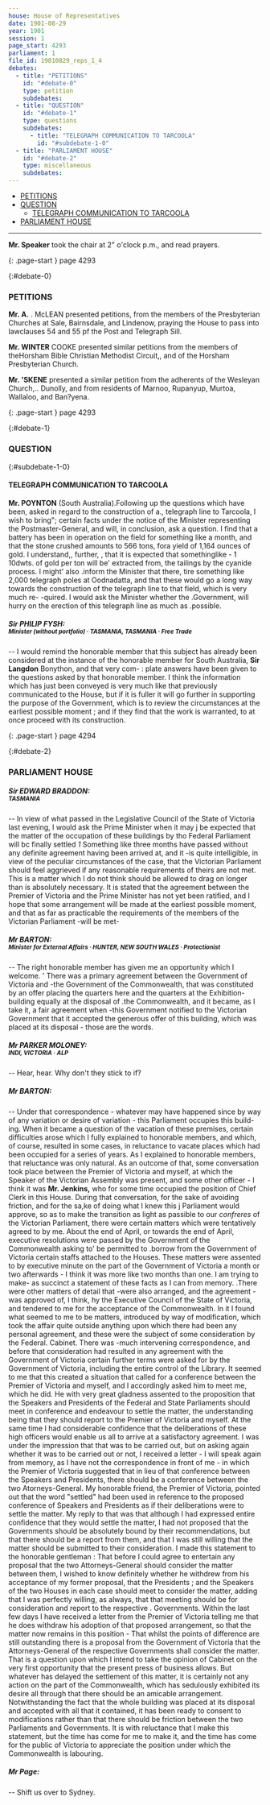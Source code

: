 ```yaml
---
house: House of Representatives
date: 1901-08-29
year: 1901
session: 1
page_start: 4293
parliament: 1
file_id: 19010829_reps_1_4
debates:
  - title: "PETITIONS"
    id: "#debate-0"
    type: petition
    subdebates:
  - title: "QUESTION"
    id: "#debate-1"
    type: questions
    subdebates:
      - title: "TELEGRAPH COMMUNICATION TO TARCOOLA"
        id: "#subdebate-1-0"
  - title: "PARLIAMENT HOUSE"
    id: "#debate-2"
    type: miscellaneous
    subdebates:
---
```


* [PETITIONS](#debate-0)
* [QUESTION](#debate-1)
    * [TELEGRAPH COMMUNICATION TO TARCOOLA](#subdebate-1-0)
* [PARLIAMENT HOUSE](#debate-2)


----


 **Mr. Speaker** took the chair at 2" o'clock p.m., and read prayers. 

{: .page-start }
page 4293

{:#debate-0}
### PETITIONS


 **Mr. A.** . McLEAN presented petitions, from the members of the Presbyterian Churches at Sale, Bairnsdale, and Lindenow, praying the House to pass into lawclauses 54 and 55 pf the Post and Telegraph Sill. 


 **Mr. WINTER** COOKE presented similar petitions from the members of theHorsham Bible Christian Methodist Circuit,, and of the Horsham Presbyterian Church. 


 **Mr. 'SKENE** presented a similar petition from the adherents of the Wesleyan Church,.. Dunolly, and from residents of Marnoo, Rupanyup, Murtoa, Wallaloo, and Ban?yena. 

{: .page-start }
page 4293

{:#debate-1}
### QUESTION

{:#subdebate-1-0}
#### TELEGRAPH COMMUNICATION TO TARCOOLA


 **Mr. POYNTON** (South Australia).Following up the questions which have been, asked in regard to the construction of a., telegraph line to Tarcoola, I wish to bring"; certain facts under the notice of the Minister representing the Postmaster-General, and will, in conclusion, ask a question. I find that a battery has been in operation on the field for something like a month, and that  the stone crushed amounts to 566 tons, fora yield of 1,164 ounces of gold. I understand,, further, , that it is expected that somethinglike - 1 10dwts.  of gold per ton will be' extracted from, the tailings by the cyanide process. I might'  also .inform the Minister that there,  tire  something like 2,000 telegraph poles at Oodnadatta, and that these would go a long way towards the construction of the telegraph line to that field, which is very much re-  -quired. I would ask the Minister whether the .Government, will hurry on the erection of this telegraph line as much as .possible. 

##### Sir PHILIP FYSH:<br><small class="text-muted">Minister (without portfolio) &middot; TASMANIA, TASMANIA &middot; Free Trade</small>

-- I would remind the honorable member that this subject has already been considered at the instance of the honorable member for South Australia,  **Sir Langdon**  Bonython, and that very com- : plate answers have been given to the questions asked by that honorable member. I think the information which has just been conveyed is very much like that previously  communicated to the House, but if it is fuller it will go further in supporting the purpose of the Government, which is to review the circumstances at the earliest possible moment ; and if they find that the work is warranted, to at once proceed with its construction. 

{: .page-start }
page 4294

{:#debate-2}
### PARLIAMENT HOUSE

##### Sir EDWARD BRADDON:<br><small class="text-muted">TASMANIA</small>

-- In view of what passed in the Legislative Council of the State  of Victoria last evening, I would ask the Prime Minister when it may  j  be expected that the matter of the occupation of these buildings by tho Federal Parliament will bc finally settled  *1*  Something like three months have passed without any definite agreement having been arrived at, and it -is quite intelligible, in view of the peculiar circumstances of the case, that the Victorian Parliament should feel aggrieved if any reasonable requirements of theirs are not met. This is a matter which I do not think should be allowed to drag on longer than is absolutely necessary. It is stated that the agreement between the Premier of Victoria and the Prime Minister has not yet been ratified, and I hope that some arrangement will be made at the earliest possible moment, and that as far as practicable the requirements of the members of the Victorian Parliament -will be met- 

##### Mr BARTON:<br><small class="text-muted">Minister for External Affairs &middot; HUNTER, NEW SOUTH WALES &middot; Protectionist</small>

-- The right honorable member has given me an opportunity which I welcome. ' There was a primary agreement between the Government of Victoria and -the Government of the Commonwealth, that was constituted by an offer placing the quarters here and the quarters at the Exhibition-building equally at the disposal of .the Commonwealth, and it became, as I take it, a fair agreement when -this Government notified to the Victorian Government that it accepted the generous offer of this building, which was placed at its disposal - those are the words. 

##### Mr PARKER MOLONEY:<br><small class="text-muted">INDI, VICTORIA &middot; ALP</small>

-- Hear, hear. Why don't they stick to if? 

##### Mr BARTON:

-- Under that correspondence - whatever may have happened since by way of any variation or desire of variation - this Parliament occupies this build-  ing. When it became a question of the vacation of these premises, certain difficulties arose which I fully explained to honorable members, and which, of course, resulted in some cases, in reluctance to vacate places which had been occupied for a series of years. As I explained to honorable members, that reluctance was only natural. As an outcome of that, some conversation took place between the Premier of Victoria and myself, at which the  Speaker  of the Victorian Assembly was present, and some other officer - I think it was  **Mr. Jenkins,**  who for some time occupied the position of Chief  Clerk  in this House. During that conversation, for the sake of avoiding friction, and for the sa,ke of doing what I knew this  j  Parliament would approve, so as to make the transition as light as passible to our  *confreres*  of the Victorian Parliament, there were certain matters which were tentatively agreed to by me. About the end of April, or towards the end of April, executive resolutions were passed by the Government of the Commonwealth asking to' be permitted to .borrow from the Government of Victoria certain staffs attached to the Houses. These matters were assented to by executive minute on the part of the Government of Victoria a month or two afterwards - I think it was more like two months than one. I am trying to make- as succinct a statement of these facts as I can from memory. .There were other matters of detail that -were also arranged, and the agreement -was approved of, I think, hy the Executive Council of the State of Victoria, and tendered to me for the acceptance of the Commonwealth. In it I found what seemed to me to be matters, introduced by way of modification, which took the affair quite outside anything upon which there had been any personal agreement, and these were the subject of some consideration by the Federal. Cabinet.  There was -much intervening correspondence,  and before that consideration had resulted in any agreement with the Government of Victoria certain further terms were asked for by the Government of Victoria, including the entire control of the Library. It seemed to me that this created a situation that called for a conference between the Premier of Victoria and myself, and I accordingly asked him to meet me, which he did. He with very great gladness assented to the proposition that the Speakers and Presidents of the Federal and State Parliaments should meet in conference and endeavour to settle the matter, the understanding being that they should report to the Premier of Victoria and myself. At the same time I had considerable confidence that the deliberations of these high officers would enable us all to arrive at a satisfactory agreement. I was under the impression that that was to be carried out, but on asking again whether it was to be carried out or not, I received a letter - I will speak again from memory, as I have not the correspondence in front of me - in which the Premier of Victoria suggested that in lieu of that conference between the Speakers and Presidents, there should be a conference between the two Atorneys-General. My honorable friend, the Premier of Victoria, pointed out that the word "settled" had been used in reference to the proposed conference of Speakers and Presidents as if their deliberations were to settle the matter. My reply to that was that although I had expressed entire confidence that they would settle the matter, I had not proposed that the Governments should be absolutely bound by their recommendations, but that there should be a report from them, and that I was still willing that the matter should be submitted to their consideration. I made this statement to the honorable gentleman : That before I could agree to entertain any proposal that the two Attorneys-General should consider the matter between them, I wished to know definitely whether he withdrew from his acceptance of my former proposal, that the Presidents ; and the Speakers of the two Houses in each case should meet to consider the matter, adding that I was perfectly willing, as always, that that meeting should be for consideration and report to the respective . Governments. Within the last few days I have received a letter from the Premier of Victoria telling me that he does withdraw his adoption of that proposed arrangement, so that the matter now remains in this position - That whilst the points of difference are still outstanding there is a proposal from the Government of Victoria that the Attorneys-General of the respective Governments shall consider the matter. That is a question upon which I intend to take the opinion of Cabinet on the very first opportunity that the present press of business allows. But whatever has delayed the settlement of this matter, it is certainly not any action on the part of the Commonwealth, which has sedulously exhibited its desire all through that there should be an amicable arrangement. Notwithstanding the fact that the whole building was placed at its disposal and accepted with all that it contained, it has been ready to consent to modifications rather than that there should be friction between the two Parliaments and Governments. It is with reluctance that I make this statement, but the time has come for me to make it, and the time has come for the public of Victoria to appreciate the position under which the Commonwealth is labouring. 

##### Mr Page:

-- Shift us over to Sydney. 

